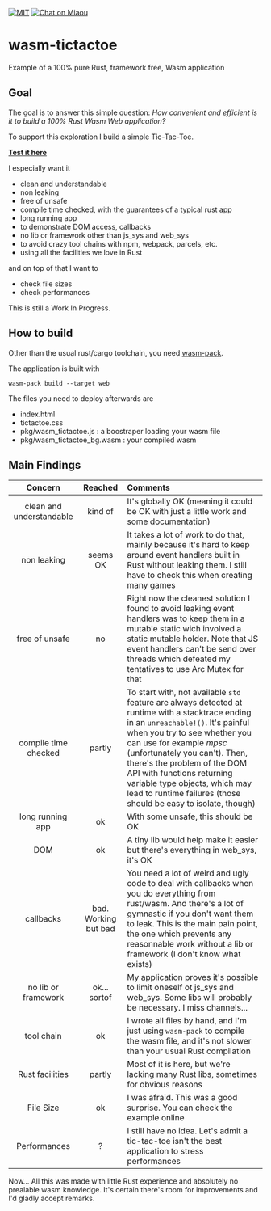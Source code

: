 [![MIT][s2]][l2] [![Chat on Miaou][s4]][l4]

[s2]: https://img.shields.io/badge/license-MIT-blue.svg
[l2]: LICENSE

[s4]: https://miaou.dystroy.org/static/shields/room.svg
[l4]: https://miaou.dystroy.org/3

# wasm-tictactoe
Example of a 100% pure Rust, framework free, Wasm application

## Goal

The goal is to answer this simple question: *How convenient and efficient is it to build a 100% Rust Wasm Web application?*

To support this exploration I build a simple Tic-Tac-Toe.

**[Test it here](https://dystroy.org/wasm-tictactoe/)**

I especially want it

- clean and understandable
- non leaking
- free of unsafe
- compile time checked, with the guarantees of a typical rust app
- long running app
- to demonstrate DOM access, callbacks
- no lib or framework other than js_sys and web_sys
- to avoid crazy tool chains with npm, webpack, parcels, etc.
- using all the facilities we love in Rust

and on top of that I want to

- check file sizes
- check performances

This is still a Work In Progress.

## How to build

Other than the usual rust/cargo toolchain, you need [wasm-pack](https://github.com/rustwasm/wasm-pack).

The application is built with

	wasm-pack build --target web

The files you need to deploy afterwards are

- index.html
- tictactoe.css
- pkg/wasm_tictactoe.js : a boostraper loading your wasm file
- pkg/wasm_tictactoe_bg.wasm : your compiled wasm


## Main Findings

| Concern | Reached | Comments |
|:-:|:-:|:-|
| clean and understandable | kind of | It's globally OK (meaning it could be OK with just a little work and some documentation) |
| non leaking | seems OK | It takes a lot of work to do that, mainly because it's hard to keep around event handlers built in Rust without leaking them. I still have to check this when creating many games|
| free of unsafe | no | Right now the cleanest solution I found to avoid leaking event handlers was to keep them in a mutable static wich involved a static mutable holder. Note that JS event handlers can't be send over threads which defeated my tentatives to use Arc Mutex for that|
| compile time checked | partly | To start with, not available `std` feature are always detected at runtime with a stacktrace ending in an `unreachable!()`. It's painful when you try to see whether you can use for example *mpsc* (unfortunately you can't). Then, there's the problem of the DOM API with functions returning variable type objects, which may lead to runtime failures (those should be easy to isolate, though)|
| long running app | ok | With some unsafe, this should be OK |
| DOM | ok | A tiny lib would help make it easier but there's everything in web_sys, it's OK |
| callbacks | bad. Working but bad | You need a lot of weird and ugly code to deal with callbacks when you do everything from rust/wasm. And there's a lot of gymnastic if you don't want them to leak. This is the main pain point, the one which prevents any reasonnable work without a lib or framework (I don't know what exists) |
| no lib or framework | ok... sortof | My application proves it's possible to limit oneself ot js_sys and web_sys. Some libs will probably be necessary. I miss channels...|
| tool chain | ok | I wrote all files by hand, and I'm just using `wasm-pack` to compile the wasm file, and it's not slower than your usual Rust compilation |
| Rust facilities | partly | Most of it is here, but we're lacking many Rust libs, sometimes for obvious reasons |
| File Size | ok | I was afraid. This was a good surprise. You can check the example online |
| Performances | ? | I still have no idea. Let's admit a tic-tac-toe isn't the best application to stress performances |


Now... All this was made with little Rust experience and absolutely no prealable wasm knowledge. It's certain there's room for improvements and I'd gladly accept remarks.
